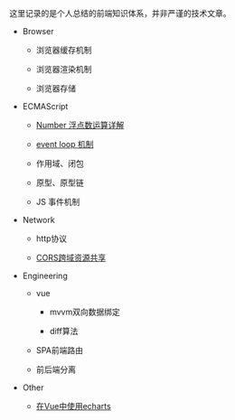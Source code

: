 这里记录的是个人总结的前端知识体系，并非严谨的技术文章。

+ Browser

    + 浏览器缓存机制

    + 浏览器渲染机制

    + 浏览器存储

+ ECMAScript

    + [Number 浮点数运算详解](./ECMAScript/Number浮点数运算详解.md)

    + [event loop 机制](./ECMAScript/Event%20Loop.md)

    + 作用域、闭包

    + 原型、原型链

    + JS 事件机制

+ Network

    + http协议

    + [CORS跨域资源共享](./Network/CORS跨域资源共享.md)

+ Engineering

    + vue

        + mvvm双向数据绑定

        + diff算法

    + SPA前端路由

    + 前后端分离

+ Other

    + [在Vue中使用echarts](./Other/在Vue中使用echarts.md)     